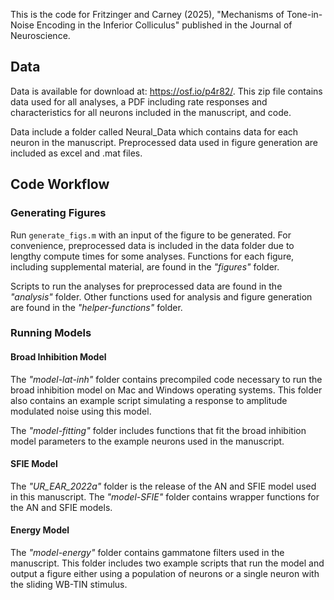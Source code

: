 This is the code for Fritzinger and Carney (2025),
"Mechanisms of Tone-in-Noise Encoding in the Inferior Colliculus" published in the Journal of Neuroscience.

## Data 

Data is available for download at: https://osf.io/p4r82/. This zip file contains data used for all analyses, 
a PDF including rate responses and characteristics for all neurons included in the manuscript, and code. 

Data include a folder called Neural_Data which contains data for each neuron in the manuscript. 
Preprocessed data used in figure generation are included as  excel and .mat files. 

## Code Workflow 

### Generating Figures 

Run ```generate_figs.m``` with an input of the figure to be generated. For convenience, preprocessed data is included 
in the data folder due to lengthy compute times for some analyses. Functions for each figure, including 
supplemental material, are found in the _"figures"_ folder. 

Scripts to run the analyses for preprocessed data are found in the _"analysis"_ folder. Other functions used for
analysis and figure generation are found in the _"helper-functions"_ folder. 

### Running Models
#### Broad Inhibition Model 

The _"model-lat-inh"_ folder contains precompiled code necessary to run the broad inhibition model on Mac and 
Windows operating systems. This folder also contains an example script simulating a response to amplitude
modulated noise using this model. 

The _"model-fitting"_ folder includes functions that fit the broad inhibition model parameters to the example
neurons used in the manuscript. 

#### SFIE Model 

The _"UR_EAR_2022a"_ folder is the release of the AN and SFIE model used in this manuscript. The _"model-SFIE"_ 
folder contains wrapper functions for the AN and SFIE models.

#### Energy Model 

The _"model-energy"_ folder contains gammatone filters used in the manuscript. This folder includes two example scripts
that run the model and output a figure either using a population of neurons or a single neuron with the sliding 
WB-TIN stimulus. 
